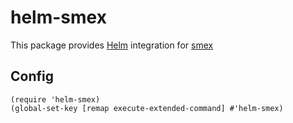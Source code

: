 helm-smex
=========

This package provides [Helm](https://emacs-helm.github.io/helm/) integration for [smex](https://github.com/nonsequitur/smex)

Config
-------

``` emacs-lisp
(require 'helm-smex)
(global-set-key [remap execute-extended-command] #'helm-smex)
```

